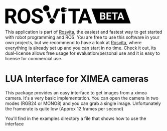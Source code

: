 <a href="http://rosvita.de"><img alt="Rosvita Beta Logo" src="./rosvita-beta.svg" width="400"/></a>

This application is part of [Rosvita](http://rosvita.de), the easiest and fastest way to get started with robot programming and ROS. You are free to use this software in your own projects, but we recommend to have a look at [Rosvita](http://rosvita.de), where everything is already set up and you can start in no time. Check it out, its dual-license allows free usage for evaluation/personal use and it is easy to license for commercial use.

# LUA Interface for XIMEA cameras #
This package provides an easy interface to get images from
a ximea camera. It's a very basic implementation. You can
open the camera in two modes (RGB24 or MONO8) and you can
grab a single image. Unfortunately the framerate is quite low
(Approx 12 frames per second)

You'll find in the examples directory a file that shows how to
use the interface

